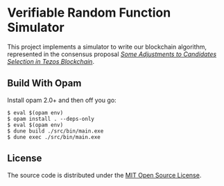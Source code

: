 # Verifiable Random Function Simulator


This project implements a simulator to write our blockchain algorithm, represented in the consensus proposal [*Some Adjustments to Candidates Selection in Tezos Blockchain*][paper].

## Build With Opam

Install opam 2.0+ and then off you go:

```console
$ eval $(opam env)
$ opam install . --deps-only
$ eval $(opam env)
$ dune build ./src/bin/main.exe
$ dune exec ./src/bin/main.exe
```

## License

The source code is distributed under the [MIT Open Source
License](https://opensource.org/licenses/MIT).

[paper]: https://drive.google.com/file/d/1o6Brp76OofgoD9lXMHtFYzedg40XSblb/view?usp=sharing
